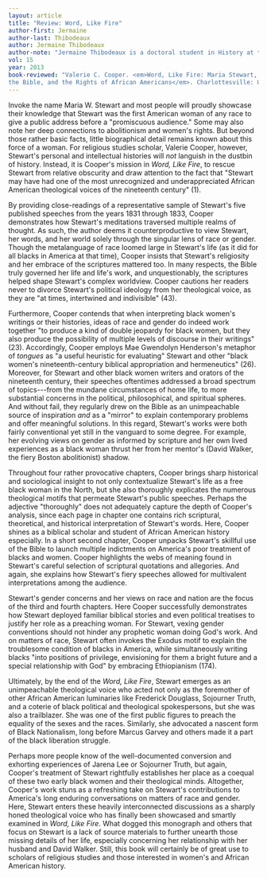 ```yaml
---
layout: article
title: "Review: Word, Like Fire"
author-first: Jermaine
author-last: Thibodeaux
author: Jermaine Thibodeaux
author-note: "Jermaine Thibodeaux is a doctoral student in History at the University of Texas-Austin."
vol: 15
year: 2013
book-reviewed: "Valerie C. Cooper. <em>Word, Like Fire: Maria Stewart, 
the Bible, and the Rights of African Americans</em>. Charlottesville: University of Virginia Press, 2011. xiv + 210 pp. ISBN 978-0-8139-3188-3. "
---
```


Invoke the name Maria W. Stewart and most people will proudly showcase
their knowledge that Stewart was the first American woman of any race to
give a public address before a "promiscuous audience." Some may also
note her deep connections to abolitionism and women's rights. But beyond
those rather basic facts, little biographical detail remains known about
this force of a woman. For religious studies scholar, Valerie Cooper,
however, Stewart's personal and intellectual histories will *not*
languish in the dustbin of history. Instead, it is Cooper's mission in
*Word, Like Fire*, to rescue Stewart from relative obscurity and draw
attention to the fact that "Stewart may have had one of the most
unrecognized and underappreciated African American theological voices of
the nineteenth century" (1).

By providing close-readings of a representative sample of Stewart's five
published speeches from the years 1831 through 1833, Cooper demonstrates
how Stewart's meditations traversed multiple realms of thought. As such,
the author deems it counterproductive to view Stewart, her words, and
her world solely through the singular lens of race or gender. Though the
metalanguage of race loomed large in Stewart's life (as it did for all
blacks in America at that time), Cooper insists that Stewart's
religiosity and her embrace of the scriptures mattered too. In many
respects, the Bible truly governed her life and life's work, and
unquestionably, the scriptures helped shape Stewart's complex worldview.
Cooper cautions her readers never to divorce Stewart's political
ideology from her theological voice, as they are "at times, intertwined
and indivisible" (43).

Furthermore, Cooper contends that when interpreting black women's
writings or their histories, ideas of race and gender do indeed work
together "to produce a kind of double jeopardy for black women, but they
also produce the possibility of multiple levels of discourse in their
writings" (23). Accordingly, Cooper employs Mae Gwendolyn Henderson's
metaphor of *tongues* as "a useful heuristic for evaluating" Stewart and
other "black women's nineteenth-century biblical appropriation and
hermeneutics" (26). Moreover, for Stewart and other black women writers
and orators of the nineteenth century, their speeches oftentimes
addressed a broad spectrum of topics---from the mundane circumstances of
home life, to more substantial concerns in the political, philosophical,
and spiritual spheres. And without fail, they regularly drew on the
Bible as an unimpeachable source of inspiration *and* as a "mirror" to
explain contemporary problems and offer meaningful solutions. In this
regard, Stewart's works were both fairly conventional yet still in the
vanguard to some degree. For example, her evolving views on gender as
informed by scripture and her own lived experiences as a black woman
thrust her from her mentor's (David Walker, the fiery Boston
abolitionist) shadow.

Throughout four rather provocative chapters, Cooper brings sharp
historical and sociological insight to not only contextualize Stewart's
life as a free black woman in the North, but she also thoroughly
explicates the numerous theological motifs that permeate Stewart's
public speeches. Perhaps the adjective "thoroughly" does not adequately
capture the depth of Cooper's analysis, since each page in chapter one
contains rich scriptural, theoretical, and historical interpretation of
Stewart's words. Here, Cooper shines as a biblical scholar and student
of African American history especially. In a short second chapter,
Cooper unpacks Stewart's skillful use of the Bible to launch multiple
indictments on America's poor treatment of blacks and women. Cooper
highlights the webs of meaning found in Stewart's careful selection of
scriptural quotations and allegories. And again, she explains how
Stewart's fiery speeches allowed for multivalent interpretations among
the audience.

Stewart's gender concerns and her views on race and nation are the focus
of the third and fourth chapters. Here Cooper successfully demonstrates
how Stewart deployed familiar biblical stories and even political
treatises to justify her role as a preaching woman. For Stewart, vexing
gender conventions should not hinder any prophetic woman doing God's
work. And on matters of race, Stewart often invokes the Exodus motif to
explain the troublesome condition of blacks in America, while
simultaneously writing blacks "into positions of privilege, envisioning
for them a bright future and a special relationship with God" by
embracing Ethiopianism (174).

Ultimately, by the end of the *Word, Like Fire*, Stewart emerges as an
unimpeachable theological voice who acted not only as the foremother of
other African American luminaries like Frederick Douglass, Sojourner
Truth, and a coterie of black political and theological spokespersons,
but she was also a trailblazer. She was one of the first public figures
to preach the equality of the sexes and the races. Similarly, she
advocated a nascent form of Black Nationalism, long before Marcus Garvey
and others made it a part of the black liberation struggle.

Perhaps more people know of the well-documented conversion and exhorting
experiences of Jarena Lee or Sojourner Truth, but again, Cooper's
treatment of Stewart rightfully establishes her place as a coequal of
these two early black women and their theological minds. Altogether,
Cooper's work stuns as a refreshing take on Stewart's contributions to
America's long enduring conversations on matters of race and gender.
Here, Stewart enters these heavily interconnected discussions as a
sharply honed theological voice who has finally been showcased and
smartly examined in *Word, Like Fire*. What dogged this monograph and
others that focus on Stewart is a lack of source materials to further
unearth those missing details of her life, especially concerning her
relationship with her husband and David Walker. Still, this book will
certainly be of great use to scholars of religious studies and those
interested in women's and African American history.
